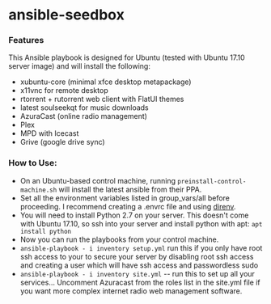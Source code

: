# ansible-seedbox

### Features
This Ansible playbook is designed for Ubuntu (tested with Ubuntu 17.10 server image) and will install the following:
- xubuntu-core (minimal xfce desktop metapackage)
- x11vnc for remote desktop
- rtorrent + rutorrent web client with FlatUI themes
- latest soulseekqt for music downloads
- AzuraCast (online radio management)
- Plex
- MPD with Icecast
- Grive (google drive sync)

### How to Use:
- On an Ubuntu-based control machine, running `preinstall-control-machine.sh` will install the latest ansible from their PPA.
- Set all the environment variables listed in group_vars/all before proceeding. I recommend creating a .envrc file and using [direnv](https://direnv.net/).
- You will need to install Python 2.7 on your server. This doesn't come with Ubuntu 17.10, so ssh into your server and install python with apt: `apt install python`
- Now you can run the playbooks from your control machine. 
- `ansible-playbook - i inventory setup.yml` run this if you only have root ssh access to your to secure your server by disabling root ssh access and creating a user which will have ssh access and passwordless sudo
- `ansible-playbook - i inventory site.yml` -- run this to set up all your services... Uncomment Azuracast from the roles list in the site.yml file if you want more complex internet radio web management software.